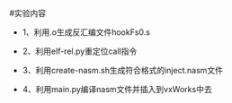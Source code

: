 #实验内容

- 1、利用.o生成反汇编文件hookFs0.s

- 2、利用elf-rel.py重定位call指令

- 3、利用create-nasm.sh生成符合格式的inject.nasm文件

- 4、利用main.py编译nasm文件并插入到vxWorks中去
